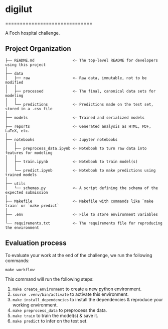 # digilut
==============================

A Foch hospital challenge.

Project Organization
------------

    ├── README.md                 <- The top-level README for developers using this project
    │
    ├── data
    │   ├── raw                   <- Raw data, immutable, not to be modified
    │   │
    │   ├── processed             <- The final, canonical data sets for modeling
    │   │
    │   └── predictions           <- Predictions made on the test set, stored in a .csv file
    │
    ├── models                    <- Trained and serialized models
    │
    ├── reports                   <- Generated analysis as HTML, PDF, LaTeX, etc.
    │
    ├── notebooks                 <- Jupyter notebooks
    │   │
    │   ├── preprocess_data.ipynb <- Notebook to turn raw data into features for modeling
    │   │
    │   ├── train.ipynb           <- Notebook to train model(s)
    │   │
    │   └── predict.ipynb         <- Notebook to make predictions using trained models
    │
    ├── utils
    │   └── schemas.py            <- A script defining the schema of the expected submission
    │
    ├── Makefile                  <- Makefile with commands like `make train` or `make predict`
    │
    ├── .env                      <- File to store environment variables
    │
    └── requirements.txt          <- The requirements file for reproducing the environment



Evaluation process
------------

To evaluate your work at the end of the challenge, we run the following commands:

```make workflow```

This command will run the following steps:

1. `make create_environment` to create a new python environment.
2. `source .venv/bin/activate` to activate this environment.
3. `make install_dependencies` to install the dependencies & reproduce your working environment.
4. `make preprocess_data` to preprocess the data.
5. `make train` to train the model(s) & save it.
6. `make predict` to infer on the test set.
